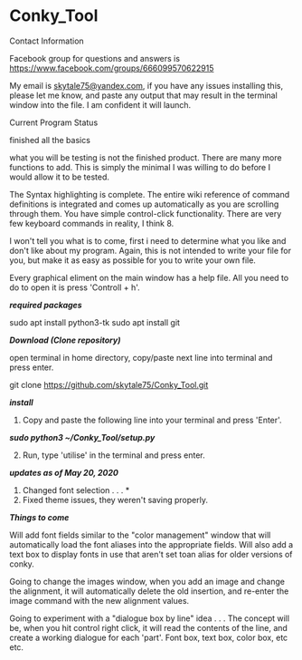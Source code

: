 # Conky_Tool

Contact Information

Facebook group for questions and answers is 
https://www.facebook.com/groups/666099570622915

My email is skytale75@yandex.com, if you have any issues
installing this, please let me know, and paste any output
that may result in the terminal window into the file. I am
confident it will launch.

Current Program Status

finished all the basics

what you will be testing is not the finished product. There
are many more functions to add. This is simply the minimal
I was willing to do before I would allow it to be tested.

The Syntax highlighting is complete. The entire
wiki reference of command definitions is integrated and comes
up automatically as you are scrolling through them. You have
simple control-click functionality. There are very few
keyboard commands in reality, I think 8.

I won't tell you what is to come, first i need to determine
what you like and don't like about my program. Again, this 
is not intended to write your file for you, but make it as
easy as possible for you to write your own file.

Every graphical eliment on the main window has a help file.
All you need to do to open it is press 'Controll + h'.

***required packages***

sudo apt install python3-tk
sudo apt install git

***Download (Clone repository)***

open terminal in home directory, copy/paste next line into
terminal and press enter.

git clone https://github.com/skytale75/Conky_Tool.git



***install***

1) Copy and paste the following line into your terminal
and press 'Enter'.


***sudo python3 ~/Conky_Tool/setup.py***


2) Run, type 'utilise' in the terminal and press enter.

***updates as of May 20, 2020***

1) Changed font selection . . . *
2) Fixed theme issues, they weren't saving properly.

***Things to come***

Will add font fields similar to the "color management" window
that will automatically load the font aliases into the appropriate
fields. Will also add a text box to display fonts in use that aren't
set toan alias for older versions of conky.

Going to change the images window, when you add an image and change the
alignment, it will automatically delete the old insertion, and re-enter
the image command with the new alignment values.

Going to experiment with a "dialogue box by line" idea . . . The
concept will be, when you hit control right click, it will read the
contents of the line, and create a working dialogue for each
'part'. Font box, text box, color box, etc etc.
